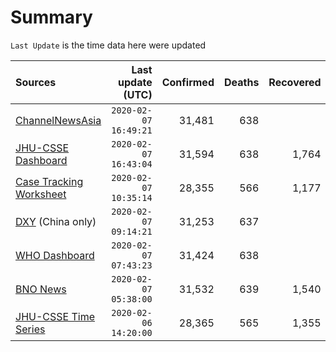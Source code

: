 # Summary

`Last Update` is the time data here were updated

|  Sources | Last update (UTC) | Confirmed | Deaths | Recovered |
|  :--- |  ---: |  ---: |  ---: |  ---: | 
| [ChannelNewsAsia](https://www.channelnewsasia.com/news/topics/wuhan-virus)  | `2020-02-07 16:49:21` | 31,481 | 638 |  | 
| [JHU-CSSE Dashboard](https://gisanddata.maps.arcgis.com/apps/opsdashboard/index.html#/bda7594740fd40299423467b48e9ecf6)  | `2020-02-07 16:43:04` | 31,594 | 638 | 1,764 | 
| [Case Tracking Worksheet](https://docs.google.com/spreadsheets/d/1qbE-UuJYw5V4FkyMZ-LplvUQZlut4oa5Zl3lrSmN_mk/htmlview)  | `2020-02-07 10:35:14` | 28,355 | 566 | 1,177 | 
| [DXY](https://3g.dxy.cn/newh5/view/pneumonia) (China only) | `2020-02-07 09:14:21` | 31,253 | 637 |  | 
| [WHO Dashboard](https://who.maps.arcgis.com/apps/opsdashboard/index.html#/c88e37cfc43b4ed3baf977d77e4a0667)  | `2020-02-07 07:43:23` | 31,424 | 638 |  | 
| [BNO News](https://bnonews.com/index.php/2020/01/the-latest-coronavirus-cases/)  | `2020-02-07 05:38:00` | 31,532 | 639 | 1,540 | 
| [JHU-CSSE Time Series](https://docs.google.com/spreadsheets/d/1UF2pSkFTURko2OvfHWWlFpDFAr1UxCBA4JLwlSP6KFo/htmlview?usp=sharing&sle=true#)  | `2020-02-06 14:20:00` | 28,365 | 565 | 1,355 | 
